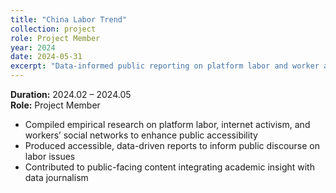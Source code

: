 ```yaml
---
title: "China Labor Trend"
collection: project
role: Project Member
year: 2024
date: 2024-05-31
excerpt: "Data-informed public reporting on platform labor and worker activism in China."
---
```


**Duration:** 2024.02 – 2024.05  
**Role:** Project Member

- Compiled empirical research on platform labor, internet activism, and workers’ social networks to enhance public accessibility  
- Produced accessible, data-driven reports to inform public discourse on labor issues  
- Contributed to public-facing content integrating academic insight with data journalism
